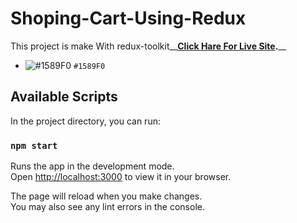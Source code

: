 # Shoping-Cart-Using-Redux

This project is make With redux-toolkit__**[Click Hare For Live Site]([https://github.com/facebook/create-react-app](https://shoping-card-useing-redux-toolkit.netlify.app/)).**__
- ![#1589F0](https://via.placeholder.com/15/1589F0/1589F0.png) `#1589F0`

## Available Scripts

In the project directory, you can run:

### `npm start`

Runs the app in the development mode.\
Open [http://localhost:3000](http://localhost:3000) to view it in your browser.

The page will reload when you make changes.\
You may also see any lint errors in the console.

